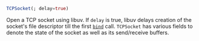 ```julia
TCPSocket(; delay=true)
```

Open a TCP socket using libuv. If `delay` is true, libuv delays creation of the socket's file descriptor till the first [`bind`](@ref) call. `TCPSocket` has various fields to denote the state of the socket as well as its send/receive buffers.
